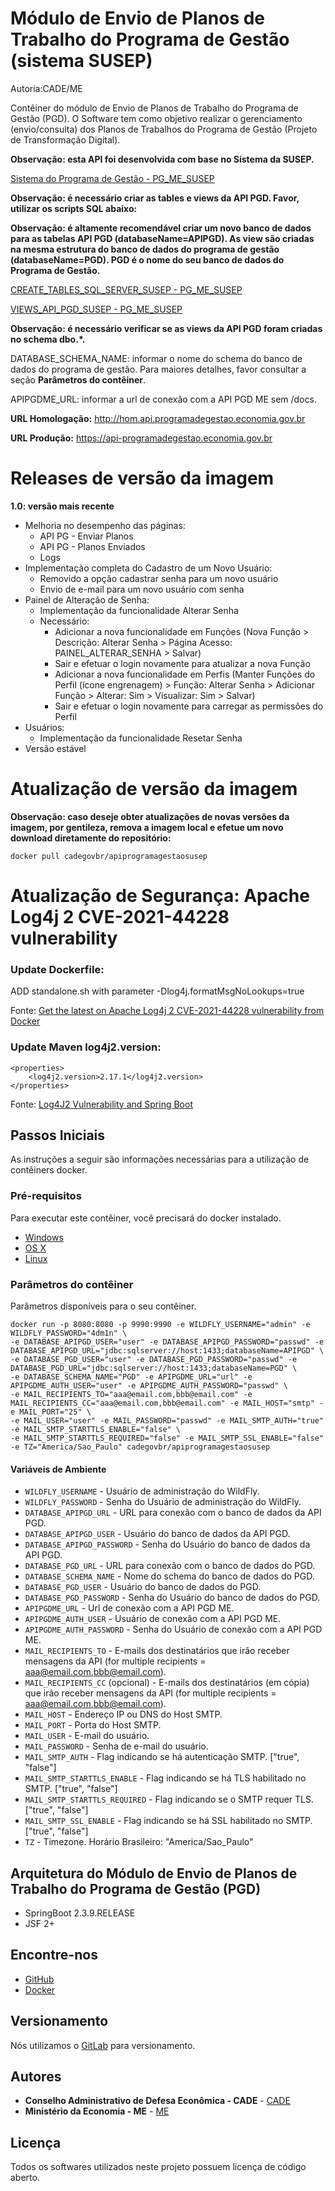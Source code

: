 # Módulo de Envio de Planos de Trabalho do Programa de Gestão (sistema SUSEP)
Autoria:CADE/ME

Contêiner do módulo de Envio de Planos de Trabalho do Programa de Gestão (PGD). O Software tem como objetivo realizar o gerenciamento (envio/consulta) dos Planos de Trabalhos do Programa de Gestão (Projeto de Transformação Digital).

**Observação: esta API foi desenvolvida com base no Sistema da SUSEP.**

[Sistema do Programa de Gestão - PG_ME_SUSEP](https://github.com/spbgovbr/Sistema_Programa_de_Gestao_Susep)

**Observação: é necessário criar as tables e views da API PGD. Favor, utilizar os scripts SQL abaixo:**

**Observação: é altamente recomendável criar um novo banco de dados para as tabelas API PGD (databaseName=APIPGD). As view são criadas na mesma estrutura do banco de dados do programa de gestão (databaseName=PGD). PGD é o nome do seu banco de dados do Programa de Gestão.**

[CREATE_TABLES_SQL_SERVER_SUSEP - PG_ME_SUSEP](https://github.com/spbgovbr/Sistema_Programa_de_Gestao_Susep/blob/main/Script%201%20-%20CREATE_TABLES_SQL_SERVER_SUSEP.sql)

[VIEWS_API_PGD_SUSEP - PG_ME_SUSEP](https://github.com/spbgovbr/Sistema_Programa_de_Gestao_Susep/blob/main/Script%202%20-%20VIEWS_API_PGD_SUSEP.sql)

**Observação: é necessário verificar se as views da API PGD foram criadas no schema dbo.*.**

DATABASE_SCHEMA_NAME: informar o nome do schema do banco de dados do programa de gestão. Para maiores detalhes, favor consultar a seção **Parâmetros do contêiner**.

APIPGDME_URL: informar a url de conexão com a API PGD ME sem /docs.

**URL Homologação:** http://hom.api.programadegestao.economia.gov.br

**URL Produção:** https://api-programadegestao.economia.gov.br

# Releases de versão da imagem

**1.0: versão mais recente**
- Melhoria no desempenho das páginas:
  - API PG - Enviar Planos
  - API PG - Planos Enviados
  - Logs
- Implementação completa do Cadastro de um Novo Usuário:
  - Removido a opção cadastrar senha para um novo usuário
  - Envio de e-mail para um novo usuário com senha
- Painel de Alteração de Senha:
  - Implementação da funcionalidade Alterar Senha
  - Necessário: 
    - Adicionar a nova funcionalidade em Funções (Nova Função > Descrição: Alterar Senha > Página Acesso: PAINEL_ALTERAR_SENHA > Salvar)
    - Sair e efetuar o login novamente para atualizar a nova Função
    - Adicionar a nova funcionalidade em Perfis (Manter Funções do Perfil (ícone engrenagem) > Função: Alterar Senha > Adicionar Função > Alterar: Sim > Visualizar: Sim > Salvar)
    - Sair e efetuar o login novamente para carregar as permissões do Perfil
- Usuários:
  - Implementação da funcionalidade Resetar Senha
- Versão estável

# Atualização de versão da imagem

**Observação: caso deseje obter atualizações de novas versões da imagem, por gentileza, remova a imagem local e efetue um novo download diretamente do repositório:**

```shell
docker pull cadegovbr/apiprogramagestaosusep
```
# Atualização de Segurança: Apache Log4j 2 CVE-2021-44228 vulnerability

### Update Dockerfile:
ADD standalone.sh with parameter -Dlog4j.formatMsgNoLookups=true

Fonte: [Get the latest on Apache Log4j 2 CVE-2021-44228 vulnerability from Docker](https://www.docker.com/blog/apache-log4j-2-cve-2021-44228/)

### Update Maven log4j2.version:
```shell
<properties>
    <log4j2.version>2.17.1</log4j2.version>
</properties>
```
Fonte: [Log4J2 Vulnerability and Spring Boot](https://spring.io/blog/2021/12/10/log4j2-vulnerability-and-spring-boot)

## Passos Iniciais

As instruções a seguir são informações necessárias para a utilização de contêiners docker.

### Pré-requisitos

Para executar este contêiner, você precisará do docker instalado.

* [Windows](https://docs.docker.com/windows/started)
* [OS X](https://docs.docker.com/mac/started/)
* [Linux](https://docs.docker.com/linux/started/)

### Parâmetros do contêiner

Parâmetros disponíveis para o seu contêiner.

```shell
docker run -p 8080:8080 -p 9990:9990 -e WILDFLY_USERNAME="admin" -e WILDFLY_PASSWORD="4dm1n" \ 
-e DATABASE_APIPGD_USER="user" -e DATABASE_APIPGD_PASSWORD="passwd" -e DATABASE_APIPGD_URL="jdbc:sqlserver://host:1433;databaseName=APIPGD" \ 
-e DATABASE_PGD_USER="user" -e DATABASE_PGD_PASSWORD="passwd" -e DATABASE_PGD_URL="jdbc:sqlserver://host:1433;databaseName=PGD" \ 
-e DATABASE_SCHEMA_NAME="PGD" -e APIPGDME_URL="url" -e APIPGDME_AUTH_USER="user" -e APIPGDME_AUTH_PASSWORD="passwd" \
-e MAIL_RECIPIENTS_TO="aaa@email.com,bbb@email.com" -e MAIL_RECIPIENTS_CC="aaa@email.com,bbb@email.com" -e MAIL_HOST="smtp" -e MAIL_PORT="25" \
-e MAIL_USER="user" -e MAIL_PASSWORD="passwd" -e MAIL_SMTP_AUTH="true" -e MAIL_SMTP_STARTTLS_ENABLE="false" \ 
-e MAIL_SMTP_STARTTLS_REQUIRED="false" -e MAIL_SMTP_SSL_ENABLE="false" -e TZ="America/Sao_Paulo" cadegovbr/apiprogramagestaosusep
```

#### Variáveis de Ambiente

* `WILDFLY_USERNAME` - Usuário de administração do WildFly.
* `WILDFLY_PASSWORD` - Senha do Usuário de administração do WildFly.
* `DATABASE_APIPGD_URL` - URL para conexão com o banco de dados da API PGD.
* `DATABASE_APIPGD_USER` - Usuário do banco de dados da API PGD.
* `DATABASE_APIPGD_PASSWORD` - Senha do Usuário do banco de dados da API PGD.
* `DATABASE_PGD_URL` - URL para conexão com o banco de dados do PGD.
* `DATABASE_SCHEMA_NAME` - Nome do schema do banco de dados do PGD.
* `DATABASE_PGD_USER` - Usuário do banco de dados do PGD.
* `DATABASE_PGD_PASSWORD` - Senha do Usuário do banco de dados do PGD.
* `APIPGDME_URL` - Url de conexão com a API PGD ME.
* `APIPGDME_AUTH_USER` - Usuário de conexão com a API PGD ME.
* `APIPGDME_AUTH_PASSWORD` - Senha do Usuário de conexão com a API PGD ME.
* `MAIL_RECIPIENTS_TO` - E-mails dos destinatários que irão receber mensagens da API (for multiple recipients = [aaa@email.com](mailto:aaa@email.com),[bbb@email.com](mailto:bbb@email.com)).
* `MAIL_RECIPIENTS_CC` (opcional) - E-mails dos destinatários (em cópia) que irão receber mensagens da API (for multiple recipients = [aaa@email.com](mailto:aaa@email.com),[bbb@email.com](mailto:bbb@email.com)).
* `MAIL_HOST` - Endereço IP ou DNS do Host SMTP.
* `MAIL_PORT` - Porta do Host SMTP.
* `MAIL_USER` - E-mail do usuário.
* `MAIL_PASSWORD` - Senha de e-mail do usuário.
* `MAIL_SMTP_AUTH` - Flag indicando se há autenticação SMTP. ["true", "false"]
* `MAIL_SMTP_STARTTLS_ENABLE` - Flag indicando se há TLS habilitado no SMTP. ["true", "false"]
* `MAIL_SMTP_STARTTLS_REQUIRED` - Flag indicando se o SMTP requer TLS. ["true", "false"]
* `MAIL_SMTP_SSL_ENABLE` - Flag indicando se há SSL habilitado no SMTP. ["true", "false"]
* `TZ` - Timezone. Horário Brasileiro: "America/Sao_Paulo"

## Arquitetura do Módulo de Envio de Planos de Trabalho do Programa de Gestão (PGD)

* SpringBoot 2.3.9.RELEASE
* JSF 2+

## Encontre-nos

* [GitHub](https://github.com/spbgovbr/Sistema_Envio_Planos_PGD_Susep)
* [Docker](https://hub.docker.com/u/cadegovbr)

## Versionamento

Nós utilizamos o [GitLab](https://github.com/spbgovbr/Sistema_Envio_Planos_PGD_Susep) para versionamento.

## Autores

* **Conselho Administrativo de Defesa Econômica - CADE** - [CADE](https://www.gov.br/cade/pt-br)
* **Ministério da Economia - ME** - [ME](https://www.gov.br/economia/pt-br)

## Licença

Todos os softwares utilizados neste projeto possuem licença de código aberto.
